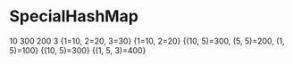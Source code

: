 # SpecialHashMap

10
300
200
3
{1=10, 2=20, 3=30}
{1=10, 2=20}
{(10, 5)=300, (5, 5)=200, (1, 5)=100}
{(10, 5)=300}
{(1, 5, 3)=400}
